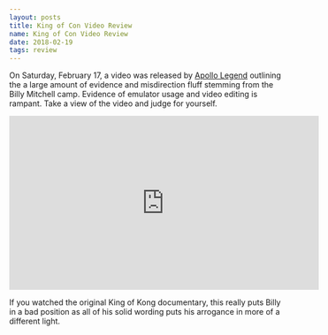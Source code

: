 ```yaml
---
layout: posts
title: King of Con Video Review 
name: King of Con Video Review
date: 2018-02-19
tags: review
---
```


On Saturday, February 17, a video was released by <a href="https://www.youtube.com/channel/UC5t8u4kpE0WvLxkPWIp8n-g">Apollo Legend</a> outlining the a large amount of evidence and misdirection fluff stemming from the Billy Mitchell camp. Evidence of emulator usage and video editing is rampant. Take a view of the video and judge for yourself. 

<iframe width="560" height="315" src="https://www.youtube.com/embed/234Y76_3YPE?rel=0" frameborder="0" allow="autoplay; encrypted-media" allowfullscreen></iframe>

If you watched the original King of Kong documentary, this really puts Billy in a bad position as all of his solid wording puts his arrogance in more of a different light.

